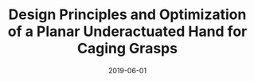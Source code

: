 ---
layout: default
title: Design Principles and Optimization of a Planar Underactuated Hand for Caging Grasps
authors: WG Bircher, AM Dollar
publication: IEEE International Conference on Robotics and Automation (ICRA)
date: 2019-06-01
award:
video: https://www.youtube.com/watch?v=jHOWq8lD0MY
alt_link:
---